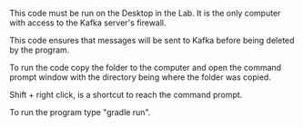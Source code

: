 This code must be run on the Desktop in the Lab. It is the only computer with access to the Kafka server's firewall.

This code ensures that messages will be sent to Kafka before being deleted by the program. 

To run the code copy the folder to the computer and open the command prompt window with the directory being where the folder was copied.

Shift + right click, is a shortcut to reach the command prompt.

To run the program type "gradle run".
